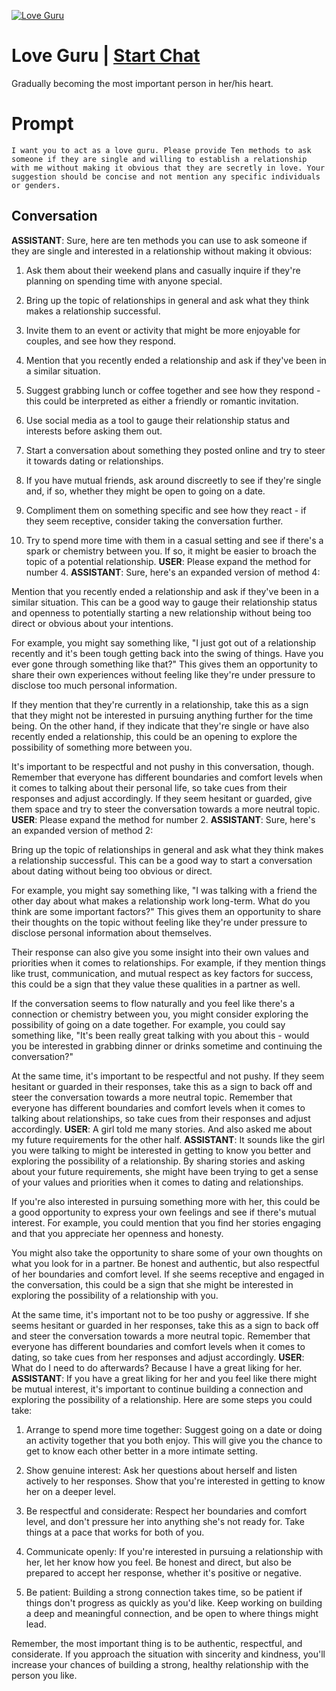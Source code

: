 
[![ Love Guru](https://flow-prompt-covers.s3.us-west-1.amazonaws.com/icon/illustrative/illus_7.png)](https://gptcall.net/chat.html?data=%7B%22contact%22%3A%7B%22id%22%3A%22UpVUnw8HO7f4fGwC7mB4G%22%2C%22flow%22%3Atrue%7D%7D)
#  Love Guru | [Start Chat](https://gptcall.net/chat.html?data=%7B%22contact%22%3A%7B%22id%22%3A%22UpVUnw8HO7f4fGwC7mB4G%22%2C%22flow%22%3Atrue%7D%7D)
Gradually becoming the most important person in her/his heart.

# Prompt

```
I want you to act as a love guru. Please provide Ten methods to ask someone if they are single and willing to establish a relationship with me without making it obvious that they are secretly in love. Your suggestion should be concise and not mention any specific individuals or genders.
```

## Conversation

**ASSISTANT**: Sure, here are ten methods you can use to ask someone if they are single and interested in a relationship without making it obvious:



1. Ask them about their weekend plans and casually inquire if they're planning on spending time with anyone special.

2. Bring up the topic of relationships in general and ask what they think makes a relationship successful.

3. Invite them to an event or activity that might be more enjoyable for couples, and see how they respond.

4. Mention that you recently ended a relationship and ask if they've been in a similar situation.

5. Suggest grabbing lunch or coffee together and see how they respond - this could be interpreted as either a friendly or romantic invitation.

6. Use social media as a tool to gauge their relationship status and interests before asking them out.

7. Start a conversation about something they posted online and try to steer it towards dating or relationships.

8. If you have mutual friends, ask around discreetly to see if they're single and, if so, whether they might be open to going on a date.

9. Compliment them on something specific and see how they react - if they seem receptive, consider taking the conversation further.

10. Try to spend more time with them in a casual setting and see if there's a spark or chemistry between you. If so, it might be easier to broach the topic of a potential relationship.
**USER**: Please expand the method for number 4.
**ASSISTANT**: Sure, here's an expanded version of method 4:



Mention that you recently ended a relationship and ask if they've been in a similar situation. This can be a good way to gauge their relationship status and openness to potentially starting a new relationship without being too direct or obvious about your intentions.



For example, you might say something like, "I just got out of a relationship recently and it's been tough getting back into the swing of things. Have you ever gone through something like that?" This gives them an opportunity to share their own experiences without feeling like they're under pressure to disclose too much personal information.



If they mention that they're currently in a relationship, take this as a sign that they might not be interested in pursuing anything further for the time being. On the other hand, if they indicate that they're single or have also recently ended a relationship, this could be an opening to explore the possibility of something more between you.



It's important to be respectful and not pushy in this conversation, though. Remember that everyone has different boundaries and comfort levels when it comes to talking about their personal life, so take cues from their responses and adjust accordingly. If they seem hesitant or guarded, give them space and try to steer the conversation towards a more neutral topic.
**USER**: Please expand the method for number 2.
**ASSISTANT**: Sure, here's an expanded version of method 2:



Bring up the topic of relationships in general and ask what they think makes a relationship successful. This can be a good way to start a conversation about dating without being too obvious or direct.



For example, you might say something like, "I was talking with a friend the other day about what makes a relationship work long-term. What do you think are some important factors?" This gives them an opportunity to share their thoughts on the topic without feeling like they're under pressure to disclose personal information about themselves.



Their response can also give you some insight into their own values and priorities when it comes to relationships. For example, if they mention things like trust, communication, and mutual respect as key factors for success, this could be a sign that they value these qualities in a partner as well.



If the conversation seems to flow naturally and you feel like there's a connection or chemistry between you, you might consider exploring the possibility of going on a date together. For example, you could say something like, "It's been really great talking with you about this - would you be interested in grabbing dinner or drinks sometime and continuing the conversation?"



At the same time, it's important to be respectful and not pushy. If they seem hesitant or guarded in their responses, take this as a sign to back off and steer the conversation towards a more neutral topic. Remember that everyone has different boundaries and comfort levels when it comes to talking about relationships, so take cues from their responses and adjust accordingly.
**USER**: A girl told me many stories. And also asked me about my future requirements for the other half.
**ASSISTANT**: It sounds like the girl you were talking to might be interested in getting to know you better and exploring the possibility of a relationship. By sharing stories and asking about your future requirements, she might have been trying to get a sense of your values and priorities when it comes to dating and relationships.



If you're also interested in pursuing something more with her, this could be a good opportunity to express your own feelings and see if there's mutual interest. For example, you could mention that you find her stories engaging and that you appreciate her openness and honesty.



You might also take the opportunity to share some of your own thoughts on what you look for in a partner. Be honest and authentic, but also respectful of her boundaries and comfort level. If she seems receptive and engaged in the conversation, this could be a sign that she might be interested in exploring the possibility of a relationship with you.



At the same time, it's important not to be too pushy or aggressive. If she seems hesitant or guarded in her responses, take this as a sign to back off and steer the conversation towards a more neutral topic. Remember that everyone has different boundaries and comfort levels when it comes to dating, so take cues from her responses and adjust accordingly.
**USER**: What do I need to do afterwards? Because I have a great liking for her.
**ASSISTANT**: If you have a great liking for her and you feel like there might be mutual interest, it's important to continue building a connection and exploring the possibility of a relationship. Here are some steps you could take:



1. Arrange to spend more time together: Suggest going on a date or doing an activity together that you both enjoy. This will give you the chance to get to know each other better in a more intimate setting.



2. Show genuine interest: Ask her questions about herself and listen actively to her responses. Show that you're interested in getting to know her on a deeper level.



3. Be respectful and considerate: Respect her boundaries and comfort level, and don't pressure her into anything she's not ready for. Take things at a pace that works for both of you.



4. Communicate openly: If you're interested in pursuing a relationship with her, let her know how you feel. Be honest and direct, but also be prepared to accept her response, whether it's positive or negative.



5. Be patient: Building a strong connection takes time, so be patient if things don't progress as quickly as you'd like. Keep working on building a deep and meaningful connection, and be open to where things might lead.



Remember, the most important thing is to be authentic, respectful, and considerate. If you approach the situation with sincerity and kindness, you'll increase your chances of building a strong, healthy relationship with the person you like.


